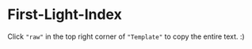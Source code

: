 # First-Light-Index

Click `"raw"` in the top right corner of `"Template"` to copy the entire text. :)
